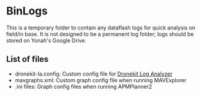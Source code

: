 # BinLogs
This is a temporary folder to contain any dataflash logs for quick analysis on field/in base. It is not designed to be a permanent log folder; logs should be stored on Yonah's Google Drive.

## List of files
* dronekit-la.config: Custom config file for [Dronekit Log Analyzer](https://github.com/dronekit/dronekit-la)
* mavgraphs.xml: Custom graph config file when running MAVExplorer
* .ini files: Graph config files when running APMPlanner2